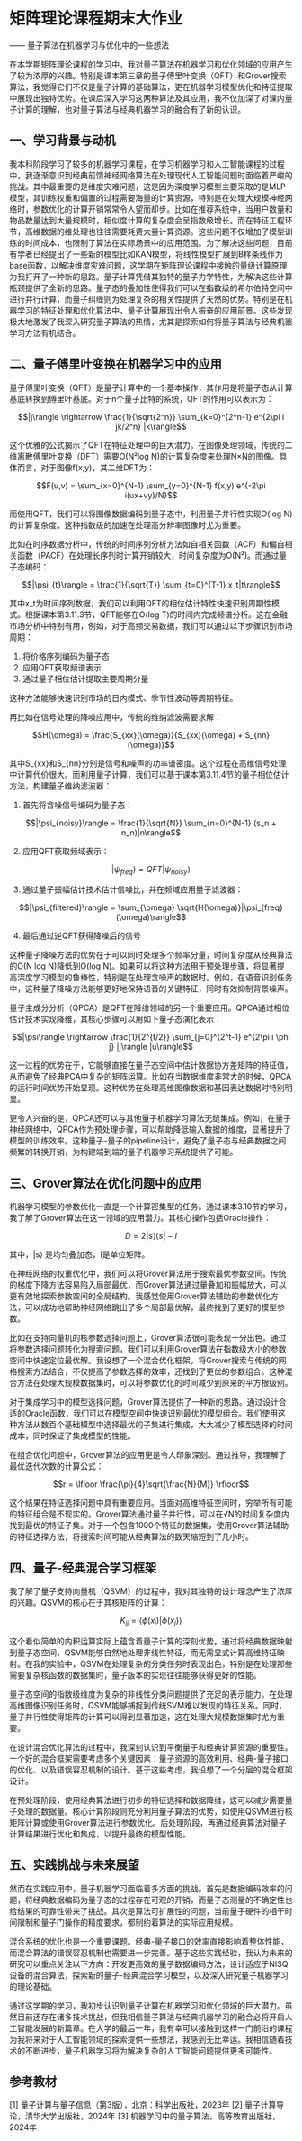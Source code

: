 # 矩阵理论课程期末大作业
—— 量子算法在机器学习与优化中的一些想法

在本学期矩阵理论课程的学习中，我对量子算法在机器学习和优化领域的应用产生了较为浓厚的兴趣。特别是课本第三章的量子傅里叶变换（QFT）和Grover搜索算法，我觉得它们不仅是量子计算的基础算法，更在机器学习模型优化和特征提取中展现出独特优势。在课后深入学习这两种算法及其应用，我不仅加深了对课内量子计算的理解，也对量子算法与经典机器学习的融合有了新的认识。

## 一、学习背景与动机

我本科阶段学习了较多的机器学习课程，在学习机器学习和人工智能课程的过程中，我逐渐意识到经典前馈神经网络算法在处理现代人工智能问题时面临着严峻的挑战。其中最重要的是维度灾难问题，这是因为深度学习模型主要采取的是MLP模型，其训练权重和偏置的过程需要海量的计算资源，特别是在处理大规模神经网络时，参数优化的计算开销常常令人望而却步。比如在推荐系统中，当用户数量和物品数量达到大量规模时，相似度计算的复杂度会呈指数级增长。而在特征工程环节，高维数据的维处理也往往需要耗费大量计算资源。这些问题不仅增加了模型训练的时间成本，也限制了算法在实际场景中的应用范围。为了解决这些问题，目前有学者已经提出了一些新的模型比如KAN模型，将线性模型扩展到B样条线作为base函数，以解决维度灾难问题，这学期在矩阵理论课程中接触的量级计算原理为我打开了一种新的思路。量子计算凭借其独特的量子力学特性，为解决这些计算瓶颈提供了全新的思路。量子态的叠加性使得我们可以在指数级的希尔伯特空间中进行并行计算，而量子纠缠则为处理复杂的相关性提供了天然的优势。特别是在机器学习的特征处理和优化算法中，量子计算展现出令人振奋的应用前景。这些发现极大地激发了我深入研究量子算法的热情，尤其是探索如何将量子算法与经典机器学习方法有机结合。

## 二、量子傅里叶变换在机器学习中的应用

量子傅里叶变换（QFT）是量子计算中的一个基本操作，其作用是将量子态从计算基底转换到傅里叶基底。对于n个量子比特的系统，QFT的作用可以表示为：

```math
|j\rangle \rightarrow \frac{1}{\sqrt{2^n}} \sum_{k=0}^{2^n-1} e^{2\pi i jk/2^n} |k\rangle
```

这个优雅的公式揭示了QFT在特征处理中的巨大潜力。在图像处理领域，传统的二维离散傅里叶变换（DFT）需要O(N²log N)的计算复杂度来处理N×N的图像。具体而言，对于图像f(x,y)，其二维DFT为：

```math
F(u,v) = \sum_{x=0}^{N-1} \sum_{y=0}^{N-1} f(x,y) e^{-2\pi i(ux+vy)/N}
```

而使用QFT，我们可以将图像数据编码到量子态中，利用量子并行性实现O(log N)的计算复杂度。这种指数级的加速在处理高分辨率图像时尤为重要。

比如在时序数据分析中，传统的时间序列分析方法如自相关函数（ACF）和偏自相关函数（PACF）在处理长序列时计算开销较大，时间复杂度为O(N²)。而通过量子态编码：

```math
|\psi_{t}\rangle = \frac{1}{\sqrt{T}} \sum_{t=0}^{T-1} x_t|t\rangle
```

其中x_t为时间序列数据，我们可以利用QFT的相位估计特性快速识别周期性模式。根据课本第3.11.3节，QFT能够在O(log T)的时间内完成频谱分析。这在金融市场分析中特别有用，例如，对于高频交易数据，我们可以通过以下步骤识别市场周期：

1. 将价格序列编码为量子态
2. 应用QFT获取频谱表示
3. 通过量子相位估计提取主要周期分量

这种方法能够快速识别市场的日内模式、季节性波动等周期特征。

再比如在信号处理的降噪应用中，传统的维纳滤波需要求解：

```math
H(\omega) = \frac{S_{xx}(\omega)}{S_{xx}(\omega) + S_{nn}(\omega)}
```

其中S_{xx}和S_{nn}分别是信号和噪声的功率谱密度。这个过程在高维信号处理中计算代价很大。而利用量子计算，我们可以基于课本第3.11.4节的量子相位估计方法，构建量子维纳滤波器：

1. 首先将含噪信号编码为量子态：
```math
|\psi_{noisy}\rangle = \frac{1}{\sqrt{N}} \sum_{n=0}^{N-1} (s_n + n_n)|n\rangle
```

2. 应用QFT获取频域表示：
```math
|\psi_{freq}\rangle = QFT|\psi_{noisy}\rangle
```

3. 通过量子振幅估计技术估计信噪比，并在频域应用量子滤波器：
```math
|\psi_{filtered}\rangle = \sum_{\omega} \sqrt{H(\omega)}|\psi_{freq}(\omega)\rangle
```

4. 最后通过逆QFT获得降噪后的信号

这种量子降噪方法的优势在于可以同时处理多个频率分量，时间复杂度从经典算法的O(N log N)降低到O(log N)。如果可以将这种方法用于预处理步骤，将显著提高深度学习模型的鲁棒性，特别是在处理含噪声的数据时。例如，在语音识别任务中，这种量子降噪方法能够更好地保持语音的关键特征，同时有效抑制背景噪声。

量子主成分分析（QPCA）是QFT在降维领域的另一个重要应用。QPCA通过相位估计技术实现降维，其核心步骤可以用如下量子态演化表示：

```math
|\psi\rangle \rightarrow \frac{1}{2^{t/2}} \sum_{j=0}^{2^t-1} e^{2\pi i \phi j} |j\rangle |u\rangle
```

这一过程的优势在于，它能够直接在量子态空间中估计数据协方差矩阵的特征值，从而避免了经典PCA中复杂的矩阵运算。比如在当数据维度非常大的时候，QPCA的运行时间优势开始显现。这种优势在处理高维图像数据和基因表达数据时特别明显。

更令人兴奋的是，QPCA还可以与其他量子机器学习算法无缝集成。例如，在量子神经网络中，QPCA作为预处理步骤，可以帮助降低输入数据的维度，显著提升了模型的训练效率。这种量子-量子的pipeline设计，避免了量子态与经典数据之间频繁的转换开销，为构建端到端的量子机器学习系统提供了可能。

## 三、Grover算法在优化问题中的应用

机器学习模型的参数优化一直是一个计算密集型的任务。通过课本3.10节的学习，我了解了Grover算法在这一领域的应用潜力。其核心操作包括Oracle操作：

```math
D = 2|s\rangle\langle s| - I
```

其中，|s⟩ 是均匀叠加态，I是单位矩阵。

在神经网络的权重优化中，我们可以将Grover算法用于搜索最优参数空间。传统的梯度下降方法容易陷入局部最优，而Grover算法通过量叠加和振幅放大，可以更有效地探索参数空间的全局结构。我感觉使用Grover算法辅助的参数优化方法，可以成功地帮助神经网络跳出了多个局部最优解，最终找到了更好的模型参数。

比如在支持向量机的核参数选择问题上，Grover算法很可能表现十分出色。通过将参数选择问题转化为搜索问题，我们可以利用Grover算法在指数级大小的参数空间中快速定位最优解。我设想了一个混合优化框架，将Grover搜索与传统的网格搜索方法结合，不仅提高了参数选择的效率，还找到了更优的参数组合。这种混合方法在处理大规模数据集时，可以将参数优化的时间减少到原来的平方根级别。

对于集成学习中的模型选择问题，Grover算法提供了一种新的思路。通过设计合适的Oracle函数，我们可以在模型空间中快速识别最优的模型组合。我们使用这种方法从数百个基础模型中选择最优的子集进行集成，大大减少了模型选择的时间成本，同时保证了集成模型的性能。

在组合优化问题中，Grover算法的应用更是令人印象深刻。通过推导，我理解了最优迭代次数的计算公式：

```math
r = \lfloor \frac{\pi}{4}\sqrt{\frac{N}{M}} \rfloor
```

这个结果在特征选择问题中具有重要应用。当面对高维特征空间时，穷举所有可能的特征组合是不现实的。Grover算法通过量子并行性，可以在√N的时间复杂度内找到最优的特征子集。对于一个包含1000个特征的数据集，使用Grover算法辅助的特征选择方法，将搜索时间可能从经典算法的数天缩短到了几小时。

## 四、量子-经典混合学习框架

我了解了量子支持向量机（QSVM）的过程中，我对其独特的设计理念产生了浓厚的兴趣。QSVM的核心在于其核矩阵的计算：

```math
K_{ij} = \langle\phi(x_i)|\phi(x_j)\rangle
```

这个看似简单的内积运算实际上蕴含着量子计算的深刻优势。通过将经典数据映射到量子态空间，QSVM能够自然地处理非线性特征，而无需显式计算高维特征映射。在我的实验中，QSVM在处理复杂的分类任务时表现出色，特别是在处理那些需要复杂核函数的数据集时，量子版本的实现往往能够获得更好的性能。

量子态空间的指数级维度为复杂的非线性分类问题提供了充足的表示能力。在处理高维图像识别任务时，QSVM能够捕捉到传统SVM难以发现的特征关系。同时，量子并行性使得矩阵的计算可以得到显著加速，这在处理大规模数据集时尤为重要。

在设计混合优化算法的过程中，我深刻认识到平衡量子和经典计算资源的重要性。一个好的混合框架需要考虑多个关键因素：量子资源的高效利用、经典-量子接口的优化、以及错误容忍机制的设计。基于这些考虑，我设想了一个分层的混合框架设计。

在预处理阶段，使用经典算法进行初步的特征选择和数据降维，这可以减少需要量子处理的数据量。核心计算阶段则充分利用量子算法的优势，如使用QSVM进行核矩阵计算或使用Grover算法进行参数优化。后处理阶段，再通过经典算法对量子计算结果进行优化和集成，以提升最终的模型性能。

## 五、实践挑战与未来展望

然而在实践应用中，量子机器学习面临着多方面的挑战。首先是数据编码效率的问题，将经典数据编码为量子态的过程存在可观的开销，而量子态测量的不确定性也给结果的可靠性带来了挑战。其次是算法可扩展性的问题，当前量子硬件的相干时间限制和量子门操作的精度要求，都制约着算法的实际应用规模。

混合系统的优化也是一个重要课题。经典-量子接口的效率直接影响着整体性能，而混合算法的错误容忍机制也需要进一步完善。基于这些实践经验，我认为未来的研究可以重点关注以下方向：开发更高效的量子数据编码方法，设计适应于NISQ设备的混合算法，探索新的量子-经典混合学习模型，以及深入研究量子机器学习的理论基础。

通过这学期的学习，我初步认识到量子计算在机器学习和优化领域的巨大潜力。虽然目前还存在诸多技术挑战，但我相信量子算法与经典机器学习的融合必将开启人工智能发展的新篇章。在大学的最后一年，我有幸可以接触到这样一门前沿的课程为我将来对于人工智能领域的探索提供一些想法，我感到无比幸运。我相信随着技术的不断进步，量子机器学习将为解决复杂的人工智能问题提供更多可能性。

## 参考教材
[1] 量子计算与量子信息（第3版），北京：科学出版社，2023年
[2] 量子计算导论，清华大学出版社，2024年
[3] 机器学习中的量子算法，高等教育出版社，2024年 
